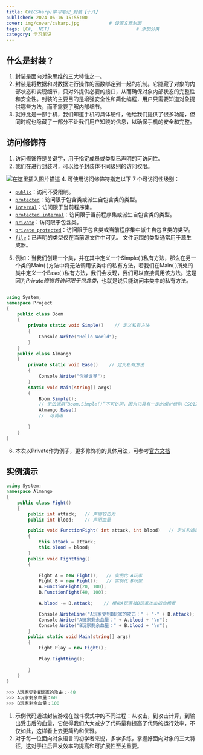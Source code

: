 ```yaml
---
title: C#(CSharp)学习笔记_封装【十八】
published: 2024-06-16 15:55:00
cover: img/cover/csharp.jpg           # 设置文章封面
tags: [C#, .NET]                                # 添加分类
category: 学习笔记 
---
```


## 什么是封装？

1. 封装是面向对象思维的三大特性之一。
2. 封装是将数据和对数据进行操作的函数绑定到一起的机制。它隐藏了对象的内部状态和实现细节，只对外提供必要的接口，从而确保对象内部状态的完整性和安全性。封装的主要目的是增强安全性和简化编程，用户只需要知道对象提供哪些方法，而不需要了解内部细节。
3. 就好比是一部手机，我们知道手机的具体硬件，他给我们提供了很多功能，但同时呢也隐藏了一部分不让我们用户知晓的信息，以确保手机的安全和完整。

## 访问修饰符

1. 访问修饰符是关键字，用于指定成员或类型已声明的可访问性。
2. 我们在进行封装时，可以给予封装体不同级别的访问权限。

![在这里插入图片描述](https://testingcf.jsdelivr.net/gh/Almango/Blog_imgbed@main/post/post_package.png)
4. 可使用访问修饰符指定以下 7 个可访问性级别：
   - [`public`](https://learn.microsoft.com/zh-cn/dotnet/csharp/language-reference/keywords/public)：访问不受限制。
   - [`protected`](https://learn.microsoft.com/zh-cn/dotnet/csharp/language-reference/keywords/protected)：访问限于包含类或派生自包含类的类型。
   - [`internal`](https://learn.microsoft.com/zh-cn/dotnet/csharp/language-reference/keywords/internal)：访问限于当前程序集。
   - [`protected internal`](https://learn.microsoft.com/zh-cn/dotnet/csharp/language-reference/keywords/protected-internal)：访问限于当前程序集或派生自包含类的类型。
   - [`private`](https://learn.microsoft.com/zh-cn/dotnet/csharp/language-reference/keywords/private)：访问限于包含类。
   - [`private protected`](https://learn.microsoft.com/zh-cn/dotnet/csharp/language-reference/keywords/private-protected)：访问限于包含类或当前程序集中派生自包含类的类型。
   - [`file`](https://learn.microsoft.com/zh-cn/dotnet/csharp/language-reference/keywords/file)：已声明的类型仅在当前源文件中可见。 文件范围的类型通常用于源生成器。

5. 例如：当我们创建一个类，并在其中定义一个Simple( )私有方法，那么在另一个类的Main( )方法中将无法调用该类中的私有方法，若我们在Main( )所处的类中定义一个Ease( )私有方法，我们会发现，我们可以直接调用该方法。这是因为*Private修饰符访问限于包含类*，也就是说只能访问本类中的私有方法。

```csharp

using System;
namespace Project
{
    public class Boom
    {
        private static void Simple()    // 定义私有方法
        {
            Console.Write("Hello World");
        }
    }
    public class Almango
    {
        private static void Ease()    // 定义私有方法
        {
            Console.Write("你好世界");
        }
        static void Main(string[] args)
        {
            Boom.Simple();    
            // 无法调用“Boom.Simple()”不可访问，因为它具有一定的保护级别 CS0122
            Almango.Ease()
            //  可调用
            
        }
    }
}
```

6. 本次以Private作为例子，更多修饰符的具体用法，可参考[官方文档](https://learn.microsoft.com/zh-cn/dotnet/csharp/language-reference/keywords/access-modifiers)
## 实例演示
```csharp
using System;
namespace Almango
{
    public class Fight()
    {
        public int attack;   // 声明攻击力
        public int blood;    // 声明血量

        public void FunctionFight( int attack, int blood)   // 定义构造函数
        {
            this.attack = attack;   
            this.blood = blood;
        }
        public void Fightting()
        {

            Fight A = new Fight();   // 实例化 A玩家
            Fight B = new Fight();   // 实例化 B玩家
            A.FunctionFight(20, 100);
            B.FunctionFight(40, 100);

            A.blood -= B.attack;    // 模拟A玩家被B玩家攻击扣血场景

            Console.WriteLine("A玩家受到B玩家的攻击：" + "-" + B.attack);
            Console.Write("A玩家剩余血量：" + A.blood + "\n");
            Console.Write("B玩家剩余血量：" + B.blood + "\n");
        }
        public static void Main(string[] args)
        {
            Fight Play = new Fight();

            Play.Fightting();   

        }
    }
}
```

```csharp
>>> A玩家受到B玩家的攻击：-40
>>> A玩家剩余血量：60
>>> B玩家剩余血量：100
```
1. 示例代码通过封装游戏在战斗模式中的不同过程：从攻击，到攻击计算，到输出受击后的血量，它使得我们大大减少了代码量和提高了代码的运行效率，不仅如此，这样看上去更简约和优雅。
2. 对于每一位面向对象语言的初学者来说，多学多练，掌握好面向对象的三大特征，这对于往后开发效率的提高和可扩展性至关重要。
